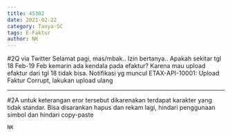 ```yaml
---
title: 45302
date: 2021-02-22
category: Tanya-SC
tags: E-Faktur
author: NK
---
```


#2Q via Twitter Selamat pagi, mas/mbak.. Izin bertanya.. Apakah sekitar tgl 18 Feb-19 Feb kemarin ada kendala pada efaktur? Karena mau upload efaktur dari tgl 18 tidak bisa. Notifikasi yg muncul ETAX-API-10001: Upload Faktur Corrupt, lakukan upload ulang

---

#2A untuk keterangan eror tersebut dikarenakan terdapat karakter yang tidak standar. Bisa disarankan hapus dan rekam lagi, hindari penggunaan simbol dan hindari copy-paste

`NK`
